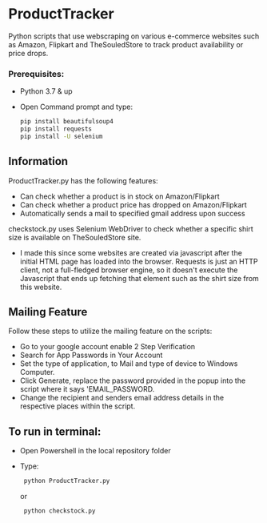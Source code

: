 # ProductTracker
 
 Python scripts that use webscraping on various e-commerce websites such as Amazon, Flipkart and TheSouledStore to track product availability or price drops.

### Prerequisites:

- Python 3.7 & up
- Open Command prompt and type:

  ```bash
  pip install beautifulsoup4
  pip install requests
  pip install -U selenium
  ```

 ## Information

 ProductTracker.py has the following features:
 - Can check whether a product is in stock on Amazon/Flipkart
 - Can check whether a product price has dropped on Amazon/Flipkart
 - Automatically sends a mail to specified gmail address upon success

checkstock.py uses Selenium WebDriver to check whether a specific shirt size is available on TheSouledStore site. 
- I made this since some websites are created via javascript after the initial HTML page has loaded into the browser. Requests is just an HTTP client, not a full-fledged browser engine, so it doesn't execute the Javascript that ends up fetching that element such as the shirt size from this website.

 ## Mailing Feature

 Follow these steps to utilize the mailing feature on the scripts:
 - Go to your google account enable 2 Step Verification
 - Search for App Passwords in Your Account
 - Set the type of application, to Mail and type of device to Windows Computer.
 - Click Generate, replace the password provided in the popup into the script where it says 'EMAIL_PASSWORD.
 - Change the recipient and senders email address details in the respective places within the script.


## To run in terminal:
- Open Powershell in the local repository folder
- Type:

  ```bash
   python ProductTracker.py
  ```
  or
  ```bash
   python checkstock.py
  ```
